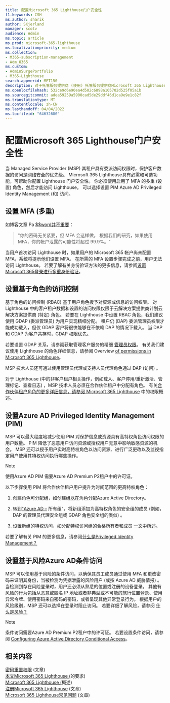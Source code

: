 ```yaml
---
title: 配置Microsoft 365 Lighthouse门户安全性
f1.keywords: CSH
ms.author: sharik
author: SKjerland
manager: scotv
audience: Admin
ms.topic: article
ms.prod: microsoft-365-lighthouse
ms.localizationpriority: medium
ms.collection:
- M365-subscription-management
- Adm_O365
ms.custom:
- AdminSurgePortfolio
- M365-Lighthouse
search.appverid: MET150
description: 对于托管服务提供商 (使用) 托管服务提供商Microsoft 365 Lighthouse，了解如何配置门户安全性。
ms.openlocfilehash: 532ce9d6e90ea4d502c6898a105702d525f05a1b
ms.sourcegitcommit: adea59259a5900cad5de29ddf46d1ca9e9e1c82f
ms.translationtype: MT
ms.contentlocale: zh-CN
ms.lasthandoff: 04/04/2022
ms.locfileid: "64632680"
---
```

# <a name="configure-microsoft-365-lighthouse-portal-security"></a>配置Microsoft 365 Lighthouse门户安全性

当 Managed Service Provider (MSP) 其租户具有委派访问权限时，保护客户数据的访问是网络安全的优先级。 Microsoft 365 Lighthouse具有必需和可选功能，可帮助你配置 Lighthouse 门户安全性。 你必须使用启用了 MFA 的多重 (设置) 角色，然后才能访问 Lighthouse。 可以选择设置 PIM Azure AD Privileged Identity Management (和) 访问。

## <a name="set-up-multifactor-authentication-mfa"></a>设置 MFA (多重) 

如博客文章 Pa [$$word并不重要](https://techcommunity.microsoft.com/t5/azure-active-directory-identity/your-pa-word-doesn-t-matter/ba-p/731984)：

> "你的密码无关紧要，但 MFA 会这样做。 根据我们的研究，如果使用 MFA，你的帐户泄露的可能性将超过 99.9%。"

当用户首次访问 Lighthouse 时，如果用户的 Microsoft 365 帐户尚未配置 MFA，系统将提示他们设置 MFA。 在所需的 MFA 设置步骤完成之前，用户无法访问 Lighthouse。 若要了解有关身份验证方法的更多信息，请参阅[设置Microsoft 365登录进行多重身份验证](https://support.microsoft.com/office/ace1d096-61e5-449b-a875-58eb3d74de14)。

## <a name="set-up-role-based-access-control"></a>设置基于角色的访问控制

基于角色的访问控制 (RBAC) 基于用户角色授予对资源或信息的访问权限。 对 Lighthouse 中的客户租户数据和设置的访问权限仅限于云解决方案提供商计划云解决方案提供商 (特定) 角色。 若要在 Lighthouse 中设置 RBAC 角色，我们建议使用 GDAP (委派管理员) 为用户实现精细分配。 租户仍 (DAP) 委派管理员权限才能成功载入，但仅 GDAP 客户将很快能够在不依赖 DAP 的情况下载入。 当 DAP 和 GDAP 为客户共存时，GDAP 权限优先。 

若要设置 GDAP 关系，请参阅获取管理客户服务的精细 [管理员权限](/partner-center/gdap-obtain-admin-permissions-to-manage-customer)。 有关我们建议使用 Lighthouse 的角色详细信息，请参阅 Overview [of permissions in Microsoft 365 Lighthouse](m365-lighthouse-overview-of-permissions.md)。

MSP 技术人员还可通过使用管理员代理或支持人员代理角色通过 DAP (访问) 。

对于 Lighthouse (中的非客户租户相关操作，例如载入、客户停用/重新激活、管理标记、查看日志) ，MSP 技术人员必须在合作伙伴租户中分配有角色。 有关[合作伙伴租户角色的更多详细信息，请参阅 Microsoft 365 Lighthouse](m365-lighthouse-overview-of-permissions.md) 中的权限概述。

## <a name="set-up-azure-ad-privileged-identity-management-pim"></a>设置Azure AD Privileged Identity Management (PIM) 

MSP 可以最大程度地减少使用 PIM 对保护信息或资源具有高特权角色访问权限的用户数量。 PIM 降低了恶意用户访问资源或授权用户无意中影响敏感资源的机会。 MSP 还可以授予用户实时高特权角色以访问资源、进行广泛更改以及监视指定用户使用其特权访问执行哪些操作。 

> [!NOTE]
> 使用Azure AD PIM 需要Azure AD Premium P2租户中的许可证。

以下步骤使用 PIM 将合作伙伴租户用户提升为时间范围的更高特权角色：

1. 创建角色可分配组，如创建组[以](/azure/active-directory/roles/groups-create-eligible)在角色分配Azure Active Directory。

2. 转到["Azure AD –](https://portal.azure.com/#blade/Microsoft_AAD_IAM/GroupsManagementMenuBlade/AllGroups) 所有组"，将新组添加为高特权角色的安全组的成员 (例如，DAP 的管理员代理安全组或 GDAP 角色安全组的类似) 。

3. 设置新组的特权访问，如分配特权访问组的合格所有者和成员 [一文中所述](/azure/active-directory/privileged-identity-management/groups-assign-member-owner)。

若要了解有关 PIM 的更多信息，请参阅[什么是Privileged Identity Management？](/azure/active-directory/privileged-identity-management/pim-configure)

## <a name="set-up-risk-based-azure-ad-conditional-access"></a>设置基于风险Azure AD条件访问

MSP 可以使用基于风险的条件访问，以确保其员工成员通过使用 MFA 和更改密码来证明其身份，当被检测为凭据泄露的风险用户 (或按 Azure AD 威胁情报) 。 当检测到存在风险登录时，用户还必须从熟悉的位置或注册的设备登录。 其他有风险的行为包括从恶意或匿名 IP 地址或者非典型或不可能的旅行位置登录、使用异常令牌、使用密码来自密码的密码，或者呈现其他异常登录行为。 根据用户的风险级别，MSP 还可以选择在登录时阻止访问。 若要详细了解风险，请参阅 [什么是风险？](/azure/active-directory/identity-protection/concept-identity-protection-risks) 

> [!NOTE]
> 条件访问需要Azure AD Premium P2租户中的许可证。 若要设置条件访问，请参阅 [Configuring Azure Active Directory Conditional Access](/appcenter/general/configuring-aad-conditional-access)。

## <a name="related-content"></a>相关内容

[密码重置权限](/azure/active-directory/roles/permissions-reference#password-reset-permissions) (文章) \
[本文Microsoft 365 Lighthouse (](m365-lighthouse-requirements.md)的要求) \
[Microsoft 365 Lighthouse (](m365-lighthouse-overview.md)概述) \
[注册Microsoft 365 Lighthouse](m365-lighthouse-sign-up.md) (文章) \
[Microsoft 365 Lighthouse常见问题](m365-lighthouse-faq.yml) (文章) 